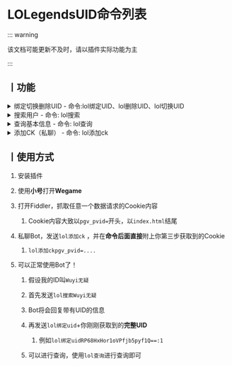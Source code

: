 # LOLegendsUID命令列表

::: warning

该文档可能更新不及时，请以插件实际功能为主

:::

## 丨功能

<details><summary>绑定切换删除UID - 命令:lol绑定UID、lol删除UID、lol切换UID</summary><p>
还没有图
</p></details>

<details><summary>搜索用户 - 命令: lol搜索</summary><p>
还没有图
</p></details>

<details><summary>查询基本信息 - 命令: lol查询</summary><p>
<a><img src="https://s11.ax1x.com/2024/01/30/pFujpA1.jpg"></a>
</p></details>

<details><summary>添加CK（私聊） - 命令: lol添加ck</summary><p>
还没有图
</p></details>

## 丨使用方式
1. 安装插件
2. 使用**小号**打开**Wegame**
3. 打开Fiddler，抓取任意一个数据请求的Cookie内容
   1. Cookie内容大致以`pgv_pvid=`开头，以`index.html`结尾

4. 私聊Bot，发送`lol添加ck` ，并在**命令后面直接**附上你第三步获取到的Cookie
   1. `lol添加ckpgv_pvid=....`

5. 可以正常使用Bot了！
   1. 假设我的ID叫`Wuyi无疑`
   2. 首先发送`lol搜索Wuyi无疑`
   3. Bot将会回复带有UID的信息
   4. 再发送`lol绑定uid`+你刚刚获取到的**完整UID**
      1. 例如`lol绑定uidRP68HxHor1oVPfjb5pyf1Q==:1`

   5. 可以进行查询，使用`lol查询`进行查询即可

